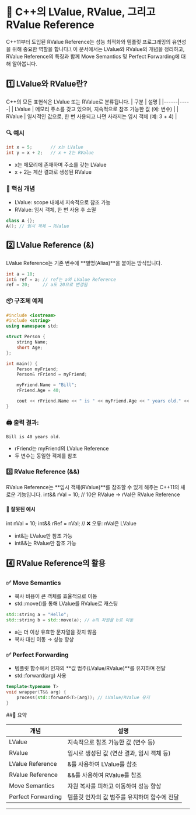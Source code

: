 # 📘 C++의 LValue, RValue, 그리고 RValue Reference
C++11부터 도입된 RValue Reference는 성능 최적화와 템플릿 프로그래밍의 유연성을 위해 중요한 역할을 합니다.\ 이 문서에서는 LValue와 RValue의 개념을 정리하고, RValue Reference의 특징과 함께 Move Semantics 및 Perfect Forwarding에 대해 알아봅니다.

## 1️⃣ LValue와 RValue란?
C++의 모든 표현식은 LValue 또는 RValue로 분류됩니다.
| 구분 | 설명 |
|------|-----| 
| LValue | 메모리 주소를 갖고 있으며, 지속적으로 참조 가능한 값 (예: 변수) | 
| RValue | 일시적인 값으로, 한 번 사용되고 나면 사라지는 임시 객체 (예: 3 + 4) | 


### 🔍 예시
```cpp
int x = 5;       // x는 LValue
int y = x + 2;   // x + 2는 RValue
```

- x는 메모리에 존재하며 주소를 갖는 LValue
- x + 2는 계산 결과로 생성된 RValue

### 🧠 핵심 개념
- LValue: scope 내에서 지속적으로 참조 가능
- RValue: 임시 객체, 한 번 사용 후 소멸
```cpp
class A {};
A(); // 임시 객체 → RValue
```


## 2️⃣ LValue Reference (&)
LValue Reference는 기존 변수에 **별명(Alias)**을 붙이는 방식입니다.
```cpp
int a = 10;
int& ref = a; // ref는 a의 LValue Reference
ref = 20;     // a도 20으로 변경됨
```

### 📦 구조체 예제
```cpp
#include <iostream>
#include <string>
using namespace std;

struct Person {
    string Name;
    short Age;
};

int main() {
    Person myFriend;
    Person& rFriend = myFriend;

    myFriend.Name = "Bill";
    rFriend.Age = 40;

    cout << rFriend.Name << " is " << myFriend.Age << " years old." << endl;
}
```

### 🖨️ 출력 결과:
```
Bill is 40 years old.
```

- rFriend는 myFriend의 LValue Reference
- 두 변수는 동일한 객체를 참조

### 3️⃣ RValue Reference (&&)
RValue Reference는 **임시 객체(RValue)**를 참조할 수 있게 해주는 C++11의 새로운 기능입니다.
int&& rVal = 10; // 10은 RValue → rVal은 RValue Reference

#### 🚫 잘못된 예시
int nVal = 10;
int&& rRef = nVal; // ❌ 오류: nVal은 LValue

- int&는 LValue만 참조 가능
- int&&는 RValue만 참조 가능

## 4️⃣ RValue Reference의 활용
### ✅ Move Semantics
- 복사 비용이 큰 객체를 효율적으로 이동
- std::move()를 통해 LValue를 RValue로 캐스팅
```cpp
std::string a = "Hello";
std::string b = std::move(a); // a의 자원을 b로 이동
```

- a는 더 이상 유효한 문자열을 갖지 않음
- 복사 대신 이동 → 성능 향상

### ✅ Perfect Forwarding
- 템플릿 함수에서 인자의 **값 범주(LValue/RValue)**를 유지하며 전달
- std::forward<T>(arg) 사용
```cpp
template<typename T>
void wrapper(T&& arg) {
    process(std::forward<T>(arg)); // LValue/RValue 유지
}
```


##🧾 요약

| 개념 | 설명 | 
|------|-----|
| LValue | 지속적으로 참조 가능한 값 (변수 등) | 
| RValue | 임시로 생성된 값 (연산 결과, 임시 객체 등) | 
| LValue Reference | &를 사용하여 LValue를 참조 | 
| RValue Reference | &&를 사용하여 RValue를 참조 | 
| Move Semantics | 자원 복사를 피하고 이동하여 성능 향상 | 
| Perfect Forwarding | 템플릿 인자의 값 범주를 유지하며 함수에 전달 | 

---



